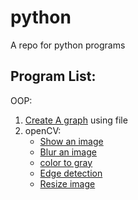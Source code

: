 # python
A repo for python programs

## Program List:

OOP:
  1. [Create A graph](https://github.com/jvedsaqib/python/tree/main/oop/Graph) using file
  2. openCV:
     - [Show an image](https://github.com/jvedsaqib/python/blob/main/openCV/showImage.py)
     - [Blur an image](https://github.com/jvedsaqib/python/blob/main/openCV/blur.py)
     - [color to gray](https://github.com/jvedsaqib/python/blob/main/openCV/gray.py)
     - [Edge detection](https://github.com/jvedsaqib/python/blob/main/openCV/edge_cascade.py)
     - [Resize image](https://github.com/jvedsaqib/python/blob/main/openCV/resize.py)

